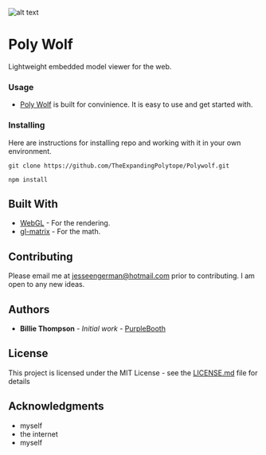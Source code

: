 ![alt text](https://raw.githubusercontent.com/TheExpandingPolytope/Polywolf/master/polyfox.jpg)

# Poly Wolf

Lightweight embedded model viewer for the web.

### Usage

* [Poly Wolf](https://github.com/TheExpandingPolytope/Polywolf) is built for convinience. It is easy to use and get started with. 
### Installing

Here are instructions for installing repo and working with it in your own environment.

```
git clone https://github.com/TheExpandingPolytope/Polywolf.git
```

```
npm install
```


## Built With

* [WebGL](https://www.khronos.org/webgl/) - For the rendering.
* [gl-matrix](https://github.com/toji/gl-matrix) - For the math.

## Contributing

Please email me at jesseengerman@hotmail.com prior to contributing. I am open to any new ideas.

## Authors

* **Billie Thompson** - *Initial work* - [PurpleBooth](https://github.com/PurpleBooth)

## License

This project is licensed under the MIT License - see the [LICENSE.md](LICENSE.md) file for details

## Acknowledgments

* myself
* the internet
* myself
